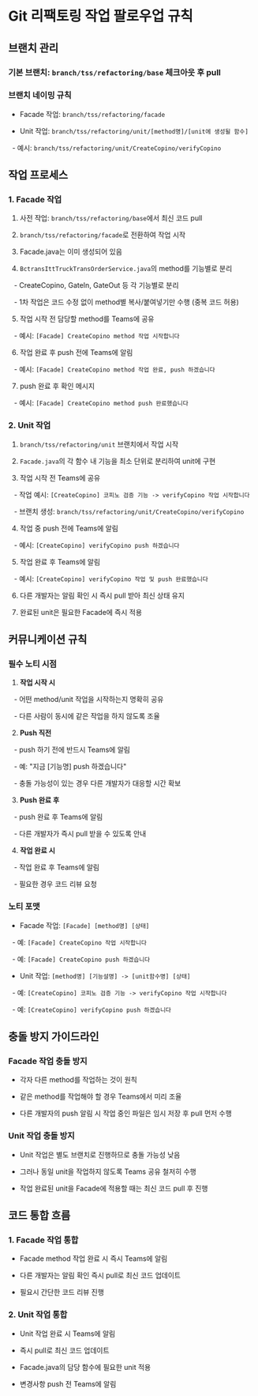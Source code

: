 # Git 리팩토링 작업 팔로우업 규칙

  

## 브랜치 관리

  

### 기본 브랜치: `branch/tss/refactoring/base` 체크아웃 후 pull 
  

### 브랜치 네이밍 규칙

- Facade 작업: `branch/tss/refactoring/facade`

- Unit 작업: `branch/tss/refactoring/unit/[method명]/[unit에 생성될 함수]`

  - 예시: `branch/tss/refactoring/unit/CreateCopino/verifyCopino`

  

## 작업 프로세스

  

### 1. Facade 작업

1. 사전 작업: `branch/tss/refactoring/base`에서 최신 코드 pull

2. `branch/tss/refactoring/facade`로 전환하여 작업 시작

3. Facade.java는 이미 생성되어 있음

4. `BctransIttTruckTransOrderService.java`의 method를 기능별로 분리

   - CreateCopino, GateIn, GateOut 등 각 기능별로 분리

   - 1차 작업은 코드 수정 없이 method별 복사/붙여넣기만 수행 (중복 코드 허용)

5. 작업 시작 전 담당할 method를 Teams에 공유

   - 예시: `[Facade] CreateCopino method 작업 시작합니다`

6. 작업 완료 후 push 전에 Teams에 알림

   - 예시: `[Facade] CreateCopino method 작업 완료, push 하겠습니다`

7. push 완료 후 확인 메시지

   - 예시: `[Facade] CreateCopino method push 완료했습니다`

  

### 2. Unit 작업

1. `branch/tss/refactoring/unit` 브랜치에서 작업 시작

2. `Facade.java`의 각 함수 내 기능을 최소 단위로 분리하여 unit에 구현

3. 작업 시작 전 Teams에 공유

   - 작업 예시: `[CreateCopino] 코피노 검증 기능 -> verifyCopino 작업 시작합니다`

   - 브랜치 생성: `branch/tss/refactoring/unit/CreateCopino/verifyCopino`

4. 작업 중 push 전에 Teams에 알림

   - 예시: `[CreateCopino] verifyCopino push 하겠습니다`

5. 작업 완료 후 Teams에 알림

   - 예시: `[CreateCopino] verifyCopino 작업 및 push 완료했습니다`

6. 다른 개발자는 알림 확인 시 즉시 pull 받아 최신 상태 유지

7. 완료된 unit은 필요한 Facade에 즉시 적용

  

## 커뮤니케이션 규칙

  

### 필수 노티 시점

1. **작업 시작 시**

   - 어떤 method/unit 작업을 시작하는지 명확히 공유

   - 다른 사람이 동시에 같은 작업을 하지 않도록 조율

  

2. **Push 직전**

   - push 하기 전에 반드시 Teams에 알림

   - 예: "지금 [기능명] push 하겠습니다"

   - 충돌 가능성이 있는 경우 다른 개발자가 대응할 시간 확보

  

3. **Push 완료 후**

   - push 완료 후 Teams에 알림

   - 다른 개발자가 즉시 pull 받을 수 있도록 안내

  

4. **작업 완료 시**

   - 작업 완료 후 Teams에 알림

   - 필요한 경우 코드 리뷰 요청

  

### 노티 포맷

- Facade 작업: `[Facade] [method명] [상태]`

  - 예: `[Facade] CreateCopino 작업 시작합니다`

  - 예: `[Facade] CreateCopino push 하겠습니다`

  

- Unit 작업: `[method명] [기능설명] -> [unit함수명] [상태]`

  - 예: `[CreateCopino] 코피노 검증 기능 -> verifyCopino 작업 시작합니다`

  - 예: `[CreateCopino] verifyCopino push 하겠습니다`

  

## 충돌 방지 가이드라인

  

### Facade 작업 충돌 방지

- 각자 다른 method를 작업하는 것이 원칙

- 같은 method를 작업해야 할 경우 Teams에서 미리 조율

- 다른 개발자의 push 알림 시 작업 중인 파일은 임시 저장 후 pull 먼저 수행

  

### Unit 작업 충돌 방지

- Unit 작업은 별도 브랜치로 진행하므로 충돌 가능성 낮음

- 그러나 동일 unit을 작업하지 않도록 Teams 공유 철저히 수행

- 작업 완료된 unit을 Facade에 적용할 때는 최신 코드 pull 후 진행

  

## 코드 통합 흐름

  

### 1. Facade 작업 통합

- Facade method 작업 완료 시 즉시 Teams에 알림

- 다른 개발자는 알림 확인 즉시 pull로 최신 코드 업데이트

- 필요시 간단한 코드 리뷰 진행

  

### 2. Unit 작업 통합

- Unit 작업 완료 시 Teams에 알림

- 즉시 pull로 최신 코드 업데이트

- Facade.java의 담당 함수에 필요한 unit 적용

- 변경사항 push 전 Teams에 알림